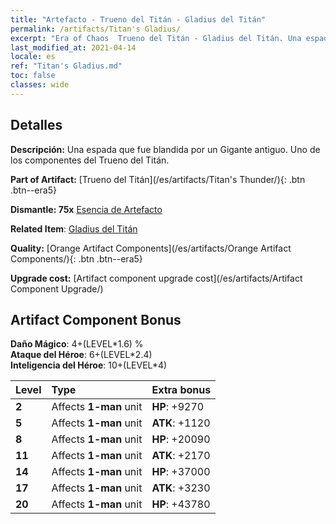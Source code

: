```yaml
---
title: "Artefacto - Trueno del Titán - Gladius del Titán"
permalink: /artifacts/Titan's Gladius/
excerpt: "Era of Chaos  Trueno del Titán - Gladius del Titán. Una espada que fue blandida por un Gigante antiguo. Uno de los componentes del Trueno del Titán."
last_modified_at: 2021-04-14
locale: es
ref: "Titan's Gladius.md"
toc: false
classes: wide
---
```




## Detalles

 **Descripción:** Una espada que fue blandida por un Gigante antiguo. Uno de los componentes del Trueno del Titán.

 **Part of Artifact:** [Trueno del Titán](/es/artifacts/Titan's Thunder/){: .btn .btn--era5}

 **Dismantle: 75x** [Esencia de Artefacto](/es/Items/con_905/)

 **Related Item**: [Gladius del Titán](/es/Items/art_156/)

 **Quality:** [Orange Artifact Components](/es/artifacts/Orange Artifact Components/){: .btn .btn--era5}

 **Upgrade cost:** [Artifact component upgrade cost](/es/artifacts/Artifact Component Upgrade/)

## Artifact Component Bonus

  **Daño Mágico**: 4+(LEVEL\*1.6) %<br/>**Ataque del Héroe**: 6+(LEVEL\*2.4)<br/>**Inteligencia del Héroe**: 10+(LEVEL\*4)

  |  Level  | Type |    Extra bonus  | 
  |:--------|:-----|:----------------| 
  | **2** | Affects **1-man** unit | **HP**: +9270 | 
  | **5** | Affects **1-man** unit | **ATK**: +1120 | 
  | **8** | Affects **1-man** unit | **HP**: +20090 | 
  | **11** | Affects **1-man** unit | **ATK**: +2170 | 
  | **14** | Affects **1-man** unit | **HP**: +37000 | 
  | **17** | Affects **1-man** unit | **ATK**: +3230 | 
  | **20** | Affects **1-man** unit | **HP**: +43780 | 
